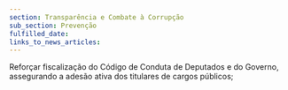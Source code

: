 ```yaml
---
section: Transparência e Combate à Corrupção
sub_section: Prevenção
fulfilled_date:
links_to_news_articles:
---
```


Reforçar fiscalização do Código de Conduta de Deputados e do Governo, assegurando a adesão ativa dos titulares de cargos públicos;